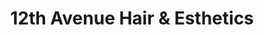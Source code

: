---
title: "12th Avenue Hair & Esthetics"
url: /creston/12th-avenue-hair-and-esthetics/
shop: hairdresser
---